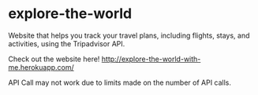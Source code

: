 # explore-the-world
Website that helps you track your travel plans, including flights, stays, and activities, using the Tripadvisor API. 

Check out the website here! <http://explore-the-world-with-me.herokuapp.com/>

API Call may not work due to limits made on the number of API calls. 
